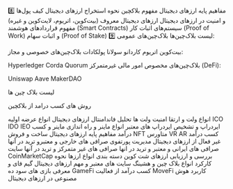8️⃣ مفاهیم پایه ارزهای دیجیتال
مفهوم بلاکچین
نحوه استخراج ارزهای دیجیتال
کیف پول‌ها و امنیت در ارزهای دیجیتال
ارزهای دیجیتال معروف (بیت‌کوین، اتریوم، لایت‌کوین و غیره)
مفهوم قراردادهای هوشمند (Smart Contracts)
سیستم‌های اثبات کار (Proof of Work) و اثبات سهام (Proof of Stake)
9️⃣ لیست بلاک‌چین‌ها
بلاک‌چین‌های عمومی:

بیت‌کوین
اتریوم
کاردانو
سولانا
پولکادات
بلاک‌چین‌های خصوصی و مجاز:

Hyperledger
Corda
Quorum
بلاک‌چین‌های مخصوص امور مالی غیرمتمرکز (DeFi):

Uniswap
Aave
MakerDAO


لیست بلاک چین ها

روش های کسب درامد از بلاکچین


انواع ولت و ارتقا امنیت ولت ها
تحلیل فاندامنتال ارزهای دیجیتال 
انواع عرضه اولیه ICO IDO IEO
ایردراپ و تشخیص ایردراپ های معتبر
انواع ماینر و راه اندازی ماینر و کسب درآمد 
مفاهیم پایه ارزهای دیجیتال 
ساخت و فروش NFT
متاورس VR AR
کسب درآمد غیر فعال از ارزهای دیجیتال 
مدیریت پورتفوی
صرافی های خارجی و معتبرو ترید در آنها 
صرافی های ایرانی و معتبر و ترید در انها
صرافی های غیر متمرکز و ترید در آنها
سایت CoinMarketCap
بررسی و ارزیابی ارزهای شت کوین
دسته بندی انواع ارزها
نحوه کارکرد انواع بلاک چین و هشینگ
سایت های معتبر و مهم ارزهای دیجیتال 
گیم فای و معرفی بازی های سود ده GameFi
کسب درآمد از فعالیت MoveFi
کاربرد هوش مصنوعی در ارزهای دیجیتال


